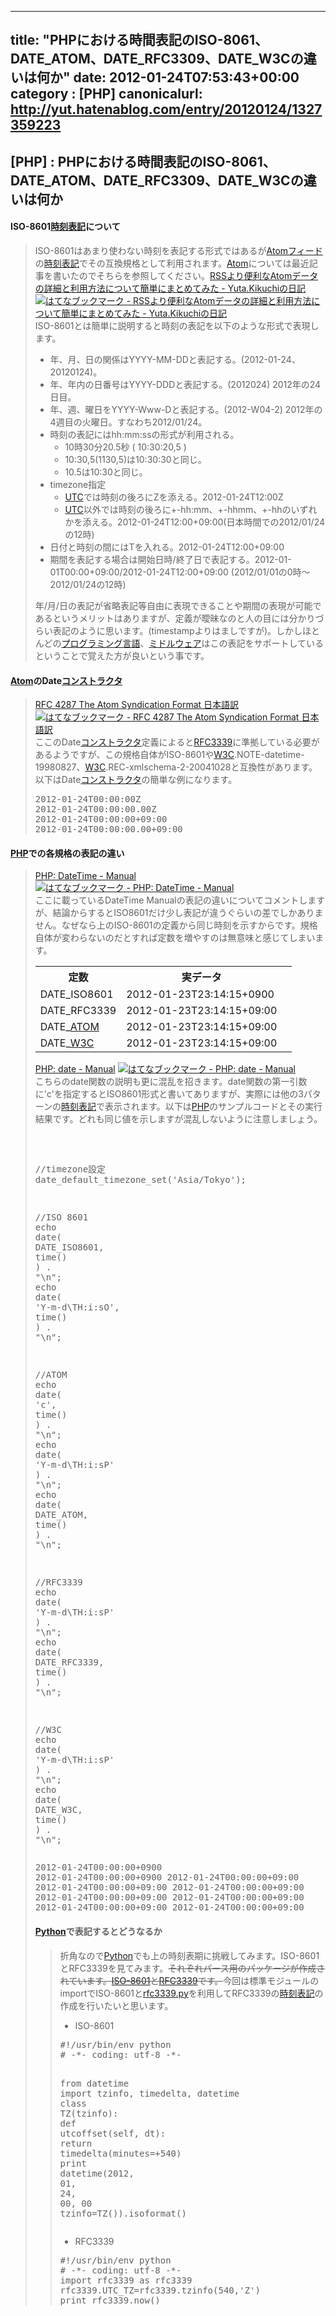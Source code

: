 
---
title: "PHPにおける時間表記のISO-8061、DATE_ATOM、DATE_RFC3309、DATE_W3Cの違いは何か"
date: 2012-01-24T07:53:43+00:00
category : [PHP]
canonicalurl: http://yut.hatenablog.com/entry/20120124/1327359223
---

## [PHP] : PHPにおける時間表記のISO-8061、DATE_ATOM、DATE_RFC3309、DATE_W3Cの違いは何か


<div class="section">
<h4>ISO-8601<a class="keyword" href="http://d.hatena.ne.jp/keyword/%BB%FE%B9%EF%C9%BD%B5%AD">時刻表記</a>について</h4>

<blockquote>
    <p>ISO-8601はあまり使わない時刻を表記する形式ではあるが<a class="keyword" href="http://d.hatena.ne.jp/keyword/Atom%A5%D5%A5%A3%A1%BC%A5%C9">Atomフィード</a>の<a class="keyword" href="http://d.hatena.ne.jp/keyword/%BB%FE%B9%EF%C9%BD%B5%AD">時刻表記</a>でその互換規格として利用されます。<a class="keyword" href="http://d.hatena.ne.jp/keyword/Atom">Atom</a>については最近記事を書いたのでそちらを参照してください。<a href="http://d.hatena.ne.jp/yutakikuchi/20120120/1327015917">RSSより便利なAtomデータの詳細と利用方法について簡単にまとめてみた - Yuta.Kikuchiの日記</a> <a href="http://b.hatena.ne.jp/entry/d.hatena.ne.jp/yutakikuchi/20120120/1327015917"><img src="http://b.hatena.ne.jp/entry/image/http://d.hatena.ne.jp/yutakikuchi/20120120/1327015917" alt="はてなブックマーク - RSSより便利なAtomデータの詳細と利用方法について簡単にまとめてみた - Yuta.Kikuchiの日記" border="0" /></a>ISO-8601とは簡単に説明すると時刻の表記を以下のような形式で表現します。</p>

<ul>
<li>年、月、日の関係はYYYY-MM-DDと表記する。(2012-01-24、20120124)。</li>
<li>年、年内の日番号はYYYY-DDDと表記する。(2012024) 2012年の24日目。</li>
<li>年、週、曜日をYYYY-Www-Dと表記する。(2012-W04-2) 2012年の4週目の火曜日。すなわち2012/01/24。</li>
<li>時刻の表記にはhh:mm:ssの形式が利用される。
<ul>
<li>10時30分20.5秒 ( 10:30:20,5 )</li>
<li>10:30,5(1130,5)は10:30:30と同じ。</li>
<li>10.5は10:30と同じ。</li>
</ul></li>
<li>timezone指定
<ul>
<li><a class="keyword" href="http://d.hatena.ne.jp/keyword/UTC">UTC</a>では時刻の後ろにZを添える。2012-01-24T12:00Z</li>
<li><a class="keyword" href="http://d.hatena.ne.jp/keyword/UTC">UTC</a>以外では時刻の後ろに+-hh:mm、+-hhmm、+-hhのいずれかを添える。2012-01-24T12:00+09:00(日本時間での2012/01/24の12時) </li>
</ul></li>
<li>日付と時刻の間にはTを入れる。2012-01-24T12:00+09:00</li>
<li>期間を表記する場合は開始日時/終了日で表記する。2012-01-01T00:00+09:00/2012-01-24T12:00+09:00 (2012/01/01の0時〜2012/01/24の12時)</li>
</ul><p>年/月/日の表記が省略表記等自由に表現できることや期間の表現が可能であるというメリットはありますが、定義が曖昧なのと人の目には分かりづらい表記のように思います。(timestampよりはましですが)。しかしほとんどの<a class="keyword" href="http://d.hatena.ne.jp/keyword/%A5%D7%A5%ED%A5%B0%A5%E9%A5%DF%A5%F3%A5%B0%B8%C0%B8%EC">プログラミング言語</a>、<a class="keyword" href="http://d.hatena.ne.jp/keyword/%A5%DF%A5%C9%A5%EB%A5%A6%A5%A7%A5%A2">ミドルウェア</a>はこの表記をサポートしているということで覚えた方が良いという事です。</p>

</blockquote>

</div>
<div class="section">
<h4><a class="keyword" href="http://d.hatena.ne.jp/keyword/Atom">Atom</a>のDate<a class="keyword" href="http://d.hatena.ne.jp/keyword/%A5%B3%A5%F3%A5%B9%A5%C8%A5%E9%A5%AF%A5%BF">コンストラクタ</a></h4>

<blockquote>
    <p><a href="http://www.futomi.com/lecture/japanese/rfc4287.html">RFC 4287 The Atom Syndication Format 日本語訳</a> <a href="http://b.hatena.ne.jp/entry/www.futomi.com/lecture/japanese/rfc4287.html"><img src="http://b.hatena.ne.jp/entry/image/http://www.futomi.com/lecture/japanese/rfc4287.html" alt="はてなブックマーク - RFC 4287 The Atom Syndication Format 日本語訳" border="0" /></a> ここのDate<a class="keyword" href="http://d.hatena.ne.jp/keyword/%A5%B3%A5%F3%A5%B9%A5%C8%A5%E9%A5%AF%A5%BF">コンストラクタ</a>定義によると<a href="http://www.ietf.org/rfc/rfc3339.txt">RFC3339</a>に準拠している必要があるようですが、この規格自体がISO-8601や<a class="keyword" href="http://d.hatena.ne.jp/keyword/W3C">W3C</a>.NOTE-datetime-19980827、<a class="keyword" href="http://d.hatena.ne.jp/keyword/W3C">W3C</a>.REC-xmlschema-2-20041028と互換性があります。以下はDate<a class="keyword" href="http://d.hatena.ne.jp/keyword/%A5%B3%A5%F3%A5%B9%A5%C8%A5%E9%A5%AF%A5%BF">コンストラクタ</a>の簡単な例になります。</p>
<pre class="code" data-lang="" data-unlink><updated>2012-01-24T00:00:00Z</updated>
<updated>2012-01-24T00:00:00.00Z</updated>
<updated>2012-01-24T00:00:00+09:00</updated>
<updated>2012-01-24T00:00:00.00+09:00</updated></pre>
</blockquote>

</div>
<div class="section">
<h4><a class="keyword" href="http://d.hatena.ne.jp/keyword/PHP">PHP</a>での各規格の表記の違い</h4>

<blockquote>
    <p><a href="http://jp.php.net/manual/ja/class.datetime.php#datetime.constants.types">PHP: DateTime - Manual</a> <a href="http://b.hatena.ne.jp/entry/jp.php.net/manual/ja/class.datetime.php%23datetime.constants.types"><img src="http://b.hatena.ne.jp/entry/image/http://jp.php.net/manual/ja/class.datetime.php%23datetime.constants.types" alt="はてなブックマーク - PHP: DateTime - Manual" border="0" /></a><br />
ここに載っているDateTime Manualの表記の違いについてコメントしますが、結論からするとISO8601だけ少し表記が違うぐらいの差でしかありません。なぜなら上のISO-8601の定義から同じ時刻を示すからです。規格自体が変わらないのだとすれば定数を増やすのは無意味と感じてしまいます。</p>

<table>
<tr>
<th> 定数 </th>
<th> 実データ </th>
</tr>
<tr>
<td> DATE_ISO8601 </td>
<td> 2012-01-23T23:14:15+0900 </td>
<td> </td>
</tr>
<tr>
<td> DATE_RFC3339 </td>
<td> 2012-01-23T23:14:15+09:00 </td>
</tr>
<tr>
<td> DATE_<a class="keyword" href="http://d.hatena.ne.jp/keyword/ATOM">ATOM</a> </td>
<td> 2012-01-23T23:14:15+09:00 </td>
</tr>
<tr>
<td> DATE_<a class="keyword" href="http://d.hatena.ne.jp/keyword/W3C">W3C</a>    </td>
<td> 2012-01-23T23:14:15+09:00 </td>
</tr>
</table><p><a href="http://jp.php.net/manual/ja/function.date.php">PHP: date - Manual</a> <a href="http://b.hatena.ne.jp/entry/jp.php.net/manual/ja/function.date.php"><img src="http://b.hatena.ne.jp/entry/image/http://jp.php.net/manual/ja/function.date.php" alt="はてなブックマーク - PHP: date - Manual" border="0" /></a> <br />
こちらのdate関数の説明も更に混乱を招きます。date関数の第一引数に'c'を指定するとISO8601形式と書いてありますが、実際には他の3パターンの<a class="keyword" href="http://d.hatena.ne.jp/keyword/%BB%FE%B9%EF%C9%BD%B5%AD">時刻表記</a>で表示されます。以下は<a class="keyword" href="http://d.hatena.ne.jp/keyword/PHP">PHP</a>のサンプルコードとその実行結果です。どれも同じ値を示しますが混乱しないように注意しましょう。</p>
<pre class="hljs php" data-lang="php" data-unlink><span class="synSpecial"><?</span>

<span class="synComment">//timezone設定</span>
date_default_timezone_set<span class="synSpecial">(</span>'<span class="synConstant">Asia/Tokyo</span>'<span class="synSpecial">)</span>;

<span class="synComment">//ISO 8601</span>
<span class="synPreProc">echo</span> <span class="synIdentifier">date</span><span class="synSpecial">(</span> DATE_ISO8601, <span class="synIdentifier">time</span><span class="synSpecial">()</span> <span class="synSpecial">)</span> <span class="synStatement">.</span> "<span class="synSpecial">\n</span>";
<span class="synPreProc">echo</span> <span class="synIdentifier">date</span><span class="synSpecial">(</span> '<span class="synConstant">Y-m-d\TH:i:sO</span>', <span class="synIdentifier">time</span><span class="synSpecial">()</span> <span class="synSpecial">)</span> <span class="synStatement">.</span> "<span class="synSpecial">\n</span>";

<span class="synComment">//ATOM</span>
<span class="synPreProc">echo</span> <span class="synIdentifier">date</span><span class="synSpecial">(</span> '<span class="synConstant">c</span>', <span class="synIdentifier">time</span><span class="synSpecial">()</span> <span class="synSpecial">)</span> <span class="synStatement">.</span> "<span class="synSpecial">\n</span>";
<span class="synPreProc">echo</span> <span class="synIdentifier">date</span><span class="synSpecial">(</span> '<span class="synConstant">Y-m-d\TH:i:sP</span>' <span class="synSpecial">)</span> <span class="synStatement">.</span> "<span class="synSpecial">\n</span>";
<span class="synPreProc">echo</span> <span class="synIdentifier">date</span><span class="synSpecial">(</span> DATE_ATOM, <span class="synIdentifier">time</span><span class="synSpecial">()</span> <span class="synSpecial">)</span> <span class="synStatement">.</span> "<span class="synSpecial">\n</span>";

<span class="synComment">//RFC3339</span>
<span class="synPreProc">echo</span> <span class="synIdentifier">date</span><span class="synSpecial">(</span> '<span class="synConstant">Y-m-d\TH:i:sP</span>' <span class="synSpecial">)</span> <span class="synStatement">.</span> "<span class="synSpecial">\n</span>";
<span class="synPreProc">echo</span> <span class="synIdentifier">date</span><span class="synSpecial">(</span> DATE_RFC3339, <span class="synIdentifier">time</span><span class="synSpecial">()</span> <span class="synSpecial">)</span> <span class="synStatement">.</span> "<span class="synSpecial">\n</span>";

<span class="synComment">//W3C</span>
<span class="synPreProc">echo</span> <span class="synIdentifier">date</span><span class="synSpecial">(</span> '<span class="synConstant">Y-m-d\TH:i:sP</span>' <span class="synSpecial">)</span> <span class="synStatement">.</span> "<span class="synSpecial">\n</span>";
<span class="synPreProc">echo</span> <span class="synIdentifier">date</span><span class="synSpecial">(</span> DATE_W3C, <span class="synIdentifier">time</span><span class="synSpecial">()</span> <span class="synSpecial">)</span> <span class="synStatement">.</span> "<span class="synSpecial">\n</span>";
</pre><pre class="code" data-lang="" data-unlink>2012-01-24T00:00:00+0900
2012-01-24T00:00:00+0900
2012-01-24T00:00:00+09:00
2012-01-24T00:00:00+09:00
2012-01-24T00:00:00+09:00
2012-01-24T00:00:00+09:00
2012-01-24T00:00:00+09:00
2012-01-24T00:00:00+09:00
2012-01-24T00:00:00+09:00</pre>
<div class="section">
<h4><a class="keyword" href="http://d.hatena.ne.jp/keyword/Python">Python</a>で表記するとどうなるか</h4>

<blockquote>
    <p>折角なので<a class="keyword" href="http://d.hatena.ne.jp/keyword/Python">Python</a>でも上の時刻表期に挑戦してみます。ISO-8601とRFC3339を見てみます。<del datetime="2012-01-24T07:54:09+09:00">それぞれパース用のパッケージが作成されています。<a href="http://pypi.python.org/pypi/iso-8601/0.1.8">ISO-8601</a>と<a href="http://pypi.python.org/pypi/rfc3339/">RFC3339</a>です。</del>今回は標準モジュールのimportでISO-8601と<a href="https://raw.github.com/tonyg/python-rfc3339/master/rfc3339.py">rfc3339.py</a>を利用してRFC3339の<a class="keyword" href="http://d.hatena.ne.jp/keyword/%BB%FE%B9%EF%C9%BD%B5%AD">時刻表記</a>の作成を行いたいと思います。</p>

<ul>
<li>ISO-8601</li>
</ul><pre class="hljs python" data-lang="python" data-unlink><span class="synComment">#!/usr/bin/env python</span>
<span class="synComment"># -*- coding: utf-8 -*-</span>

<span class="synPreProc">from</span> datetime <span class="synPreProc">import</span> tzinfo, timedelta, datetime
<span class="synStatement">class</span> <span class="synIdentifier">TZ</span>(tzinfo):
<span class="synStatement">def</span> <span class="synIdentifier">utcoffset</span>(self, dt): <span class="synStatement">return</span> timedelta(minutes=+<span class="synConstant">540</span>)
<span class="synIdentifier">print</span> datetime(<span class="synConstant">2012</span>, <span class="synConstant">01</span>, <span class="synConstant">24</span>, <span class="synConstant">00</span>, <span class="synConstant">00</span> tzinfo=TZ()).isoformat()
</pre>
<ul>
<li>RFC3339</li>
</ul><pre class="hljs python" data-lang="python" data-unlink><span class="synComment">#!/usr/bin/env python</span>
<span class="synComment"># -*- coding: utf-8 -*-</span>
<span class="synPreProc">import</span> rfc3339 <span class="synStatement">as</span> rfc3339
rfc3339.UTC_TZ=rfc3339.tzinfo(<span class="synConstant">540</span>,<span class="synConstant">'Z'</span>)
<span class="synIdentifier">print</span> rfc3339.now()
</pre>
</blockquote>

</div>
</blockquote>

</div>

